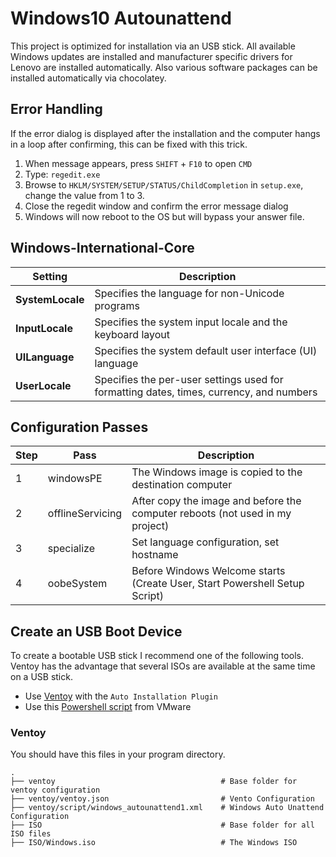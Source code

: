 # Windows10 Autounattend

This project is optimized for installation via an USB stick. All available Windows updates are installed and manufacturer specific drivers for Lenovo are installed automatically. Also various software packages can be installed automatically via chocolatey. 

## Error Handling

If the error dialog is displayed after the installation and the computer hangs in a loop after confirming, this can be fixed with this trick.
1. When message appears, press `SHIFT` + `F10` to open `CMD`
1. Type: `regedit.exe`
1. Browse to `HKLM/SYSTEM/SETUP/STATUS/ChildCompletion` in `setup.exe`, change the value from 1 to 3.
1. Close the regedit window and confirm the error message dialog
1. Windows will now reboot to the OS but will bypass your answer file.

## Windows-International-Core

| Setting  | Description |
| ------------- | ------------- |
| **SystemLocale**  | Specifies the language for non-Unicode programs |
| **InputLocale** | Specifies the system input locale and the keyboard layout |
| **UILanguage** | Specifies the system default user interface (UI) language |
| **UserLocale** | Specifies the per-user settings used for formatting dates, times, currency, and numbers |

## Configuration Passes

| Step  | Pass | Description |
| ------------- | ------------- | ------------- |
| 1 | windowsPE | The Windows image is copied to the destination computer
| 2 | offlineServicing | After copy the image and before the computer reboots (not used in my project)
| 3 | specialize | Set language configuration, set hostname
| 4 | oobeSystem | Before Windows Welcome starts (Create User, Start Powershell Setup Script)

## Create an USB Boot Device

To create a bootable USB stick I recommend one of the following tools. Ventoy has the advantage that several ISOs are available at the same time on a USB stick.

- Use [Ventoy](https://github.com/ventoy/Ventoy) with the `Auto Installation Plugin`
- Use this [Powershell script](https://github.com/vmware-samples/euc-samples/tree/master/Windows-Samples/Tools%20%26%20Utilities/Windows%2010%20Automated%20Setup%20Media) from VMware

### Ventoy

You should have this files in your program directory.

    .
    ├── ventoy                                     # Base folder for ventoy configuration
    ├── ventoy/ventoy.json                         # Vento Configuration
    ├── ventoy/script/windows_autounattend1.xml    # Windows Auto Unattend Configuration
    ├── ISO                                        # Base folder for all ISO files
    ├── ISO/Windows.iso                            # The Windows ISO
